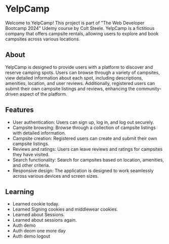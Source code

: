 # YelpCamp

Welcome to YelpCamp! This project is part of "The Web Developer Bootcamp 2024" Udemy course by Colt Steele. YelpCamp is a fictitious company that offers campsite rentals, allowing users to explore and book campsites across various locations.

## About

YelpCamp is designed to provide users with a platform to discover and reserve camping spots. Users can browse through a variety of campsites, view detailed information about each spot, including descriptions, amenities, location, and user reviews. Additionally, registered users can submit their own campsite listings and reviews, enhancing the community-driven aspect of the platform.

## Features

- User authentication: Users can sign up, log in, and log out securely.
- Campsite browsing: Browse through a collection of campsite listings with detailed information.
- Campsite creation: Registered users can create and submit their own campsite listings.
- Reviews and ratings: Users can leave reviews and ratings for campsites they have visited.
- Search functionality: Search for campsites based on location, amenities, and other criteria.
- Responsive design: The application is designed to work seamlessly across various devices and screen sizes.

## Learning

- Learned cookie today.
- Learned Signing cookies and middlewear cookies.
- Learned about Sessions.
- Learned about sessions again.
- Auth demo
- Auth deom one more day
- Auth demo logout
